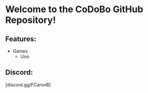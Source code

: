 # Welcome to the CoDoBo GitHub Repository!

## Features:

- Games
    - Uno

## Discord:

[discord.gg/FCarsnB]